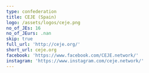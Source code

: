 ```yaml
---
type: confederation
title: CEJE (Spain)
logo: /assets/logos/ceje.png
no_of_JEs: 16
no_of_JEurs: .nan
skip: true
full_url: 'http://ceje.org/'
short_url: ceje.org
facebook: 'https://www.facebook.com/CEJE.network/'
instagram: 'https://www.instagram.com/ceje.network/'
---
```


